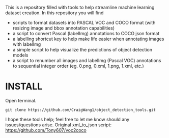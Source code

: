 This is a repository filled with tools to help streamline machine learning dataset creation.
In this repository you will find
- scripts to format datasets into PASCAL VOC and COCO format (with resizing image and bbox annotation capabilities)
- a script to convert Pascal (labelImg) annotations to COCO json format
- a labelling shortcut key to help make life easier when annotating images with labelImg
- a simple script to help visualize the predictions of object detection models
- a script to renumber all images and labelImg (Pascal VOC) annotations to sequential integer order (eg. 0.png, 0.xml, 1.png, 1.xml, etc.)

# **INSTALL**
Open terminal.

`git clone https://github.com/CraigWang1/object_detection_tools.git`





I hope these tools help; feel free to let me know should any issues/questions arise.
Original xml_to_json script: https://github.com/Tony607/voc2coco
